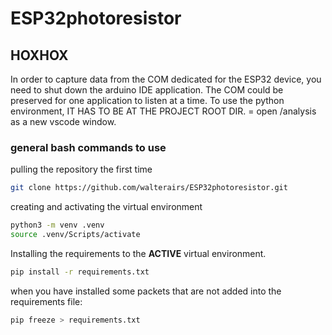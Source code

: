 # ESP32photoresistor

## HOXHOX

In order to capture data from the COM dedicated for the ESP32 device, you need to shut down the arduino IDE application. The COM could be preserved for one application to listen at a time.
To use the python environment, IT HAS TO BE AT THE PROJECT ROOT DIR. = open /analysis as a new vscode window.

### general bash commands to use

pulling the repository the first time

```bash
git clone https://github.com/walterairs/ESP32photoresistor.git
```

creating and activating the virtual environment

```bash
python3 -m venv .venv
source .venv/Scripts/activate
```

Installing the requirements to the <b>ACTIVE</b> virtual environment.

```bash
pip install -r requirements.txt
```

when you have installed some packets that are not added into the requirements file:

```bash
pip freeze > requirements.txt
```
